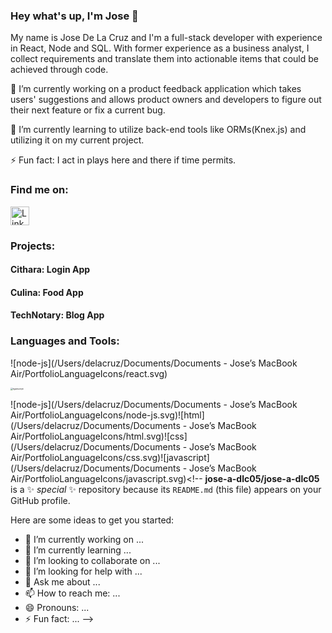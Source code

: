 ### Hey what's up, I'm Jose 👋

My name is Jose De La Cruz and I'm a full-stack developer with experience in React, Node and SQL. With former experience as a business analyst, I collect requirements and translate them into actionable items that could be achieved through code.

🔭 I’m currently working on a product feedback application which takes users' suggestions and allows product owners and developers to figure out their next feature or fix a current bug.

🌱 I’m currently learning to utilize back-end tools like ORMs(Knex.js) and utilizing it on my current project. 

⚡ Fun fact: I act in plays here and there if time permits.

<h3>Find me on:</h3>

<a href="www.linkedin.com/in/jose-delacruz05"><img src="https://camo.githubusercontent.com/bb9a2e25562330fe8550c48e553c348d7f18f690e009bd2ced9a4114799758a5/68747470733a2f2f7777772e66726565706e676c6f676f732e636f6d2f75706c6f6164732f6f6666696369616c2d6c696e6b6564696e2d6c6f676f2d2d2d2d31372e706e67" alt="LinkedIn" style="width:30px;" /></a>

<h3>Projects:</h3>

<h4>Cithara: Login App</h4>

<h4>Culina: Food App</h4>

<h4>TechNotary: Blog App</h4>

<h3>Languages and Tools:</h3>

![node-js](/Users/delacruz/Documents/Documents - Jose’s MacBook Air/PortfolioLanguageIcons/react.svg)



<img src="/Users/delacruz/Documents/Documents - Jose’s MacBook Air/PortfolioLanguageIcons/typescript.svg" alt="typescript" style="zoom:25%;" />

![node-js](/Users/delacruz/Documents/Documents - Jose’s MacBook Air/PortfolioLanguageIcons/node-js.svg)![html](/Users/delacruz/Documents/Documents - Jose’s MacBook Air/PortfolioLanguageIcons/html.svg)![css](/Users/delacruz/Documents/Documents - Jose’s MacBook Air/PortfolioLanguageIcons/css.svg)![javascript](/Users/delacruz/Documents/Documents - Jose’s MacBook Air/PortfolioLanguageIcons/javascript.svg)<!--
**jose-a-dlc05/jose-a-dlc05** is a ✨ _special_ ✨ repository because its `README.md` (this file) appears on your GitHub profile.

Here are some ideas to get you started:

- 🔭 I’m currently working on ...
- 🌱 I’m currently learning ...
- 👯 I’m looking to collaborate on ...
- 🤔 I’m looking for help with ...
- 💬 Ask me about ...
- 📫 How to reach me: ...
- 😄 Pronouns: ...
- ⚡ Fun fact: ...
-->
